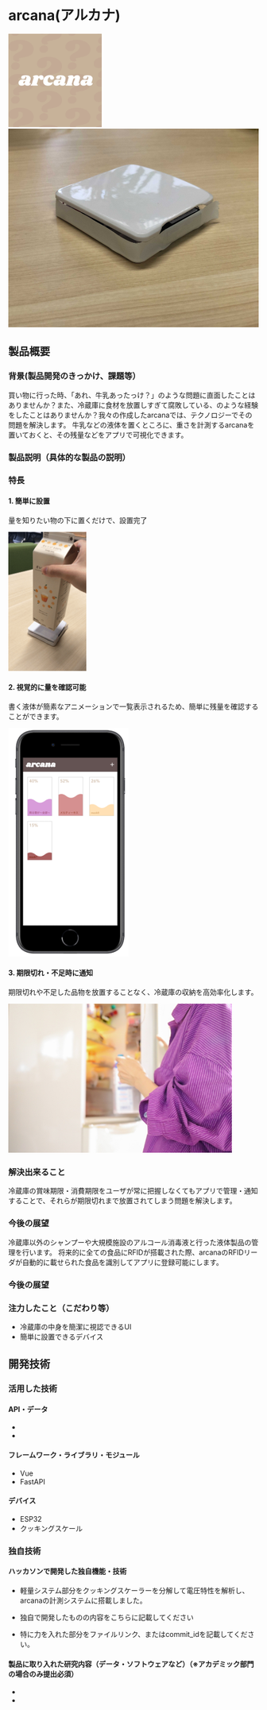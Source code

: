 # arcana(アルカナ)
<img src="https://github.com/jphacks/A_2016/blob/master/images/arcana_logo.png?raw=true" height="188"/>
<img src="https://github.com/jphacks/A_2016/blob/master/images/device.jpg?raw=true" height="400"/>

## 製品概要
### 背景(製品開発のきっかけ、課題等）
買い物に行った時、「あれ、牛乳あったっけ？」のような問題に直面したことはありませんか？また、冷蔵庫に食材を放置しすぎて腐敗している、のような経験をしたことはありませんか？我々の作成したarcanaでは、テクノロジーでその問題を解決します。
牛乳などの液体を置くところに、重さを計測するarcanaを置いておくと、その残量などをアプリで可視化できます。

### 製品説明（具体的な製品の説明）
### 特長
#### 1. 簡単に設置
量を知りたい物の下に置くだけで、設置完了

<img src="https://github.com/jphacks/A_2016/blob/master/images/use.gif?raw=true" style="height:20em"/>

#### 2. 視覚的に量を確認可能
書く液体が簡素なアニメーションで一覧表示されるため、簡単に残量を確認することができます。

<img src="https://github.com/jphacks/A_2016/blob/master/images/screen.png?raw=true" height="460"/>

#### 3. 期限切れ・不足時に通知
期限切れや不足した品物を放置することなく、冷蔵庫の収納を高効率化します。

<img src="https://github.com/jphacks/A_2016/blob/master/images/milk.jpg?raw=true" height="300"/>

### 解決出来ること
冷蔵庫の賞味期限・消費期限をユーザが常に把握しなくてもアプリで管理・通知することで、それらが期限切れまで放置されてしまう問題を解決します。

### 今後の展望
冷蔵庫以外のシャンプーや大規模施設のアルコール消毒液と行った液体製品の管理を行います。
将来的に全ての食品にRFIDが搭載された際、arcanaのRFIDリーダが自動的に載せられた食品を識別してアプリに登録可能にします。

### 今後の展望

### 注力したこと（こだわり等）
* 冷蔵庫の中身を簡潔に視認できるUI
* 簡単に設置できるデバイス

## 開発技術
### 活用した技術
#### API・データ
* 
* 

#### フレームワーク・ライブラリ・モジュール
* Vue
* FastAPI

#### デバイス
* ESP32
* クッキングスケール

### 独自技術
#### ハッカソンで開発した独自機能・技術
* 軽量システム部分をクッキングスケーラーを分解して電圧特性を解析し、arcanaの計測システムに搭載しました。

* 独自で開発したものの内容をこちらに記載してください
* 特に力を入れた部分をファイルリンク、またはcommit_idを記載してください。


#### 製品に取り入れた研究内容（データ・ソフトウェアなど）（※アカデミック部門の場合のみ提出必須）
* 
* 
